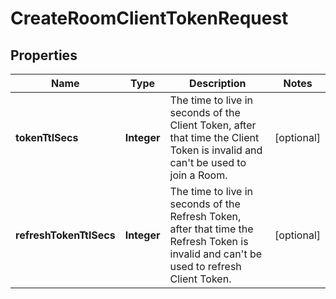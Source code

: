 

# CreateRoomClientTokenRequest


## Properties

Name | Type | Description | Notes
------------ | ------------- | ------------- | -------------
**tokenTtlSecs** | **Integer** | The time to live in seconds of the Client Token, after that time the Client Token is invalid and can&#39;t be used to join a Room. |  [optional]
**refreshTokenTtlSecs** | **Integer** | The time to live in seconds of the Refresh Token, after that time the Refresh Token is invalid and can&#39;t be used to refresh Client Token. |  [optional]



